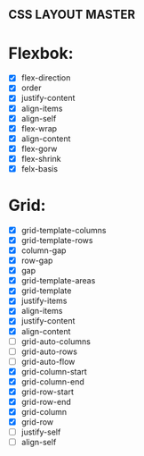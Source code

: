 ## CSS LAYOUT MASTER

# Flexbok:
- [x] flex-direction
- [x] order
- [x] justify-content
- [x] align-items
- [x] align-self
- [x] flex-wrap
- [x] align-content
- [x] flex-gorw
- [x] flex-shrink
- [x] felx-basis

# Grid:
- [x] grid-template-columns
- [x] grid-template-rows
- [x] column-gap
- [x] row-gap
- [x] gap
- [x] grid-template-areas
- [x] grid-template
- [x] justify-items
- [x] align-items
- [x] justify-content
- [x] align-content
- [ ] grid-auto-columns
- [ ] grid-auto-rows
- [ ] grid-auto-flow
- [x] grid-column-start
- [x] grid-column-end
- [x] grid-row-start
- [x] grid-row-end
- [x] grid-column
- [x] grid-row
- [ ] justify-self
- [ ] align-self